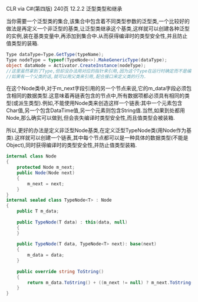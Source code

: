 CLR via C#(第四版) 240页  12.2.2 泛型类型和继承

当你需要一个泛型类的集合,该集合中包含着不同类型参数的泛型类,一个比较好的做法是再定义一个非泛型的基类,让泛型类继承这个基类,这样就可以创建各种泛型的实例,装在基类变量中,再添加到集合中.从而获得编译时的类型安全性,并且防止值类型的装箱.

```c#
Type dataType=Type.GetType(typeName);
Type nodeType = typeof(TypeNode<>).MakeGenericType(dataType);
object dataNode = Activator.CreateInstance(nodeType);
//这里虽然拿到了Type,但却没办法用对应的指针来引用,因为这个Type在运行时确定而不是编译时,只能用object类型来引用.
//如果有一个父类的话,就可以用父类来引用,配合接口来定义类的行为.
```

在这个Node类中,对于m_next字段引用的另一个节点来说,它的m_data字段必须包含相同的数据类型.这意味着再链表包含的节点中,所有数据项都必须具有相同的类型(或派生类型).例如,不能使用Node类来创造这样一个链表:其中一个元素包含Char值,另一个包含DataTime值,另一个元素则包含String值.当然,如果到处都用Node<Object>,那么确实可以做到,但会丧失编译时类型安全性,而且值类型会被装箱.

所以,更好的办法是定义非泛型Node基类,在定义泛型TypeNode类(用Node作为基类).这样就可以创建一个链表,其中每个节点都可以是一种具体的数据类型(不能是Object),同时获得编译时的类型安全性,并防止值类型装箱.

```c#
internal class Node
{
    protected Node m_next;
    public Node(Node next)
    {
        m_next = next;
    }
}
internal sealed class TypeNode<T> : Node
{
    public T m_data;
    
    public TypeNode(T data) : this(data, null)
    {
    }
    
    public TypeNode(T data, TypeNode<T> next): base(next)
    {
        m_data = data;
    }
    
    public override string ToString()
    {
        return m_data.ToString() + ((m_next != null) ? m_next.ToString() : string.Empty);
    }
}
```